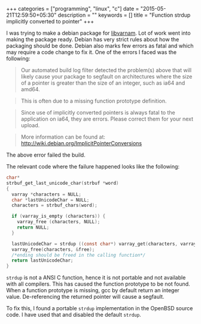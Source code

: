 +++
categories = ["programming", "linux", "c"]
date = "2015-05-21T12:59:50+05:30"
description = ""
keywords = []
title = "Function strdup implicitly converted to pointer"
+++


I was trying to make a debian package for [libvarnam](http://varnamproject.com). Lot of work went into making the package ready. Debian has very strict rules about how the packaging should be done. Debian also marks few errors as fatal and which may require a code change to fix it. One of the errors I faced was the following:


> Our automated build log filter detected the problem(s) above that will
likely cause your package to segfault on architectures where the size of
a pointer is greater than the size of an integer, such as ia64 and amd64.

> This is often due to a missing function prototype definition.

> Since use of implicitly converted pointers is always fatal to the application
on ia64, they are errors. Please correct them for your next upload.

> More information can be found at: http://wiki.debian.org/ImplicitPointerConversions


The above error failed the build.

The relevant code where the failure happened looks like the following:

```c
char*
strbuf_get_last_unicode_char(strbuf *word)
{
  varray *characters = NULL;
  char *lastUnicodeChar = NULL;
  characters = strbuf_chars(word);

  if (varray_is_empty (characters)) {
    varray_free (characters, NULL);
    return NULL;
  }

  lastUnicodeChar = strdup ((const char*) varray_get(characters, varray_length(characters) - 1)); /* -> Error here */
  varray_free(characters, &free);
  /*ending should be freed in the calling function*/
  return lastUnicodeChar;
}
```

`strdup` is not a ANSI C function, hence it is not portable and not available with all compilers. This has caused the function prototype to be not found. When a function prototype is missing, gcc by default return an integer value. De-referencing the returned pointer will cause a segfault.

To fix this, I found a portable `strdup` implementation in the OpenBSD source code. I have used that and disabled the default `strdup`.

